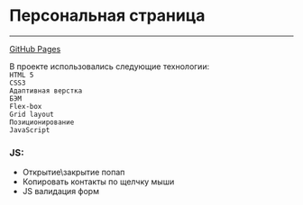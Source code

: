 # Персональная страница

---

[GitHub Pages](https://taashev.github.io/personal-page/)

В проекте использовались следующие технологии: \
`HTML 5` \
`CSS3` \
`Адаптивная верстка` \
`БЭМ` \
`Flex-box` \
`Grid layout` \
`Позиционирование` \
`JavaScript`

### JS:
* Открытие\закрытие попап
* Копировать контакты по щелчку мыши
* JS валидация форм
